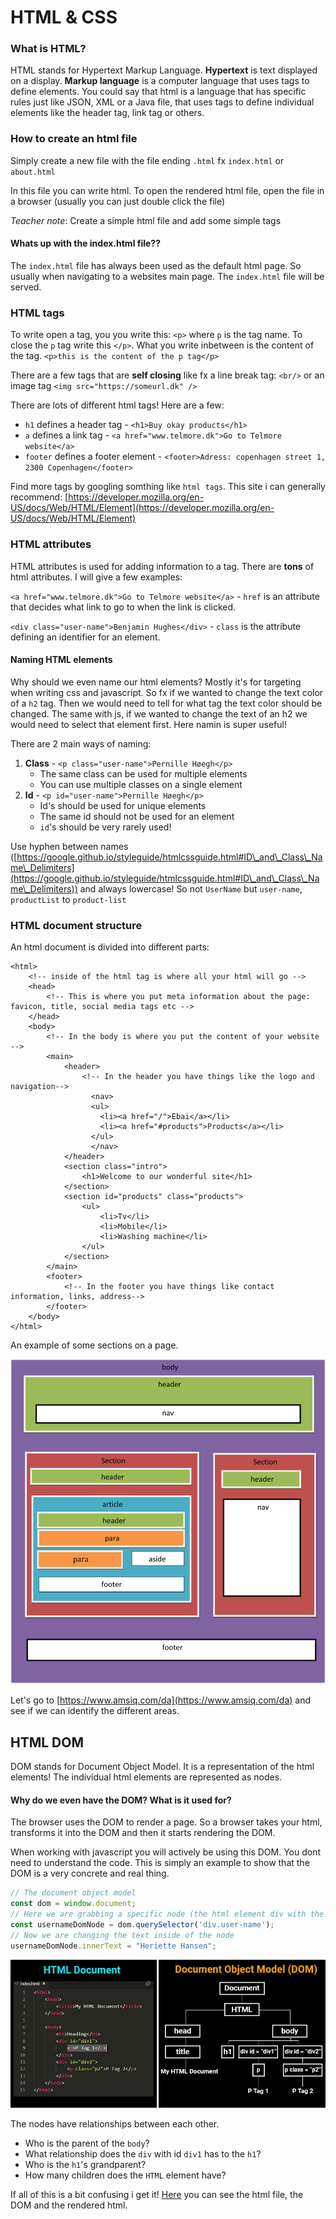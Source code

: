 # HTML & CSS

### What is HTML?

HTML stands for Hypertext Markup Language. **Hypertext** is text displayed on a display. **Markup language** is a computer language that uses tags to define elements. You could say that html is a language that has specific rules just like JSON, XML or a Java file, that uses tags to define individual elements like the header tag, link tag or others.

### How to create an html file

Simply create a new file with the file ending `.html` fx `index.html` or `about.html`

In this file you can write html. To open the rendered html file, open the file in a browser (usually you can just double click the file)

_Teacher note_: Create a simple html file and add some simple tags

#### Whats up with the index.html file??

The `index.html` file has always been used as the default html page. So usually when navigating to a websites main page. The `index.html` file will be served.

### HTML tags

To write open a tag, you you write this: `<p>` where `p` is the tag name. To close the `p` tag write this `</p>`. What you write inbetween is the content of the tag. `<p>this is the content of the p tag</p>`

There are a few tags that are **self closing** like fx a line break tag: `<br/>` or an image tag `<img src="https://someurl.dk" />`

There are lots of different html tags! Here are a few:

* `h1` defines a header tag - `<h1>Buy okay products</h1>`
* `a` defines a link tag - `<a href="www.telmore.dk">Go to Telmore website</a>`
* `footer` defines a footer element - `<footer>Adress: copenhagen street 1, 2300 Copenhagen</footer>`

Find more tags by googling somthing like `html tags`. This site i can generally recommend: [https://developer.mozilla.org/en-US/docs/Web/HTML/Element](https://developer.mozilla.org/en-US/docs/Web/HTML/Element)

### HTML attributes

HTML attributes is used for adding information to a tag. There are **tons** of html attributes. I will give a few examples:

`<a href="www.telmore.dk">Go to Telmore website</a>` - `href` is an attribute that decides what link to go to when the link is clicked.

`<div class="user-name">Benjamin Hughes</div>` - `class` is the attribute defining an identifier for an element.

#### Naming HTML elements

Why should we even name our html elements? Mostly it's for targeting when writing css and javascript. So fx if we wanted to change the text color of a `h2` tag. Then we would need to tell for what tag the text color should be changed. The same with js, if we wanted to change the text of an h2 we would need to select that element first. Here namin is super useful!

There are 2 main ways of naming:

1. **Class** - `<p class="user-name">Pernille Høegh</p>`
   * The same class can be used for multiple elements
   * You can use multiple classes on a single element
2. **Id** - `<p id="user-name">Pernille Høegh</p>`
   * Id's should be used for unique elements
   * The same id should not be used for an element
   * `id`'s should be very rarely used!&#x20;

Use hyphen between names ([https://google.github.io/styleguide/htmlcssguide.html#ID\_and\_Class\_Name\_Delimiters](https://google.github.io/styleguide/htmlcssguide.html#ID\_and\_Class\_Name\_Delimiters)) and always lowercase! So not `UserName` but `user-name`, `productList` to `product-list`

### HTML document structure

An html document is divided into different parts:

```markup
<html>
    <!-- inside of the html tag is where all your html will go -->
    <head>
        <!-- This is where you put meta information about the page: favicon, title, social media tags etc -->
    </head>
    <body>
        <!-- In the body is where you put the content of your website -->
        <main>
            <header>
                <!-- In the header you have things like the logo and navigation-->
                  <nav>
                  <ul>
                    <li><a href="/">Ebai</a></li>
                    <li><a href="#products">Products</a></li>
                  </ul>
                  </nav>
            </header>
            <section class="intro">
                <h1>Welcome to our wonderful site</h1>
            </section>
            <section id="products" class="products">
                <ul>
                    <li>Tv</li>
                    <li>Mobile</li>
                    <li>Washing machine</li>
                </ul>
            </section>
        </main>
        <footer>
            <!-- In the footer you have things like contact information, links, address-->
        </footer>
    </body>
</html>
```

An example of some sections on a page.

![Image not loaded go to https://github.com/behu-kea/dat20-classes/blob/master/week-1/assets/layout.png to see image](assets/layout.png)

Let's go to [https://www.amsiq.com/da](https://www.amsiq.com/da) and see if we can identify the different areas.

## HTML DOM

DOM stands for Document Object Model. It is a representation of the html elements! The individual html elements are represented as nodes.

#### Why do we even have the DOM? What is it used for?

The browser uses the DOM to render a page. So a browser takes your html, transforms it into the DOM and then it starts rendering the DOM.

When working with javascript you will actively be using this DOM. You dont need to understand the code. This is simply an example to show that the DOM is a very concrete and real thing.

```javascript
// The document object model
const dom = window.document;
// Here we are grabbing a specific node (the html element div with the class of user-name)
const usernameDomNode = dom.querySelector('div.user-name');
// Now we are changing the text inside of the node
usernameDomNode.innerText = "Heriette Hansen";
```

![Image not loaded go to https://github.com/behu-kea/dat20-classes/blob/master/week-1/assets/dom.png to see image](assets/dom.png)

The nodes have relationships between each other.

* Who is the parent of the `body`?
* What relationship does the `div` with id `div1`  has to the `h1`?
* Who is the `h1`'s grandparent?
* How many children does the `HTML` element have?

If all of this is a bit confusing i get it! [Here](https://software.hixie.ch/utilities/js/live-dom-viewer/) you can see the html file, the DOM and the rendered html.
